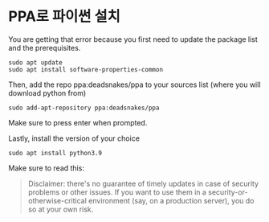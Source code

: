 # PPA로 파이썬 설치

You are getting that error because you first need to update the package list and the prerequisites.

```text
sudo apt update
sudo apt install software-properties-common
```

Then, add the repo ppa:deadsnakes/ppa to your sources list \(where you will download python from\)

```text
sudo add-apt-repository ppa:deadsnakes/ppa
```

Make sure to press enter when prompted.

Lastly, install the version of your choice

```text
sudo apt install python3.9
```

Make sure to read this:

> Disclaimer: there's no guarantee of timely updates in case of security problems or other issues. If you want to use them in a security-or-otherwise-critical environment \(say, on a production server\), you do so at your own risk.

